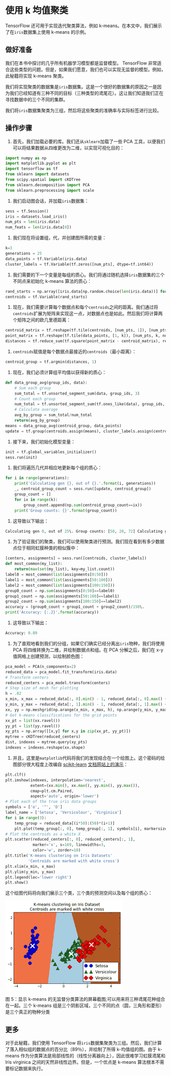 # 使用 k 均值聚类

TensorFlow 还可用于实现迭代聚类算法，例如 k-means。在本文中，我们展示了在`iris`数据集上使用 k-means 的示例。

## 做好准备

我们在本书中探讨的几乎所有机器学习模型都是监督模型。 TensorFlow 非常适合这些类型的问题。但是，如果我们愿意，我们也可以实现无监督的模型。例如，此秘籍将实现 k-means 聚类。

我们将实现聚类的数据集是`iris`数据集。这是一个很好的数据集的原因之一是因为我们已经知道有三种不同的目标（三种类型的鸢尾花）。这让我们知道我们正在寻找数据中的三个不同的集群。

我们将`iris`数据集聚类为三组，然后将这些聚类的准确率与实际标签进行比较。

## 操作步骤

1.  首先，我们加载必要的库。我们还从`sklearn`加载了一些 PCA 工具，以便我们可以将结果数据从四维更改为二维，以实现可视化目的：

```py
import numpy as np 
import matplotlib.pyplot as plt 
import tensorflow as tf 
from sklearn import datasets 
from scipy.spatial import cKDTree 
from sklearn.decomposition import PCA 
from sklearn.preprocessing import scale 
```

1.  我们启动图会话，并加载`iris`数据集：

```py
sess = tf.Session() 
iris = datasets.load_iris() 
num_pts = len(iris.data) 
num_feats = len(iris.data[0]) 
```

1.  我们现在将设置组，代，并创建图所需的变量：

```py
k=3  
generations = 25 
data_points = tf.Variable(iris.data) 
cluster_labels = tf.Variable(tf.zeros([num_pts], dtype=tf.int64)) 
```

1.  我们需要的下一个变量是每组的质心。我们将通过随机选择`iris`数据集的三个不同点来初始化 k-means 算法的质心：

```py
rand_starts = np.array([iris.data[np.random.choice(len(iris.data))] for _ in range(k)]) 
centroids = tf.Variable(rand_starts) 
```

1.  现在，我们需要计算每个数据点和每个`centroids`之间的距离。我们通过将`centroids`扩展为矩阵来实现这一点，对数据点也是如此。然后我们将计算两个矩阵之间的欧几里德距离：

```py
centroid_matrix = tf.reshape(tf.tile(centroids, [num_pts, 1]), [num_pts, k, num_feats]) 
point_matrix = tf.reshape(tf.tile(data_points, [1, k]), [num_pts, k, num_feats]) 
distances = tf.reduce_sum(tf.square(point_matrix - centroid_matrix), reduction_indices=2) 
```

1.  `centroids`赋值是每个数据点最接近的`centroids`（最小距离）：

```py
centroid_group = tf.argmin(distances, 1) 
```

1.  现在，我们必须计算组平均值以获得新的质心：

```py
def data_group_avg(group_ids, data): 
    # Sum each group 
    sum_total = tf.unsorted_segment_sum(data, group_ids, 3) 
    # Count each group 
    num_total = tf.unsorted_segment_sum(tf.ones_like(data), group_ids, 3) 
    # Calculate average 
    avg_by_group = sum_total/num_total 
    return(avg_by_group) 
means = data_group_avg(centroid_group, data_points) 
update = tf.group(centroids.assign(means), cluster_labels.assign(centroid_group)) 
```

1.  接下来，我们初始化模型变量：

```py
init = tf.global_variables_initializer() 
sess.run(init) 
```

1.  我们将遍历几代并相应地更新每个组的质心：

```py
for i in range(generations): 
    print('Calculating gen {}, out of {}.'.format(i, generations)) 
    _, centroid_group_count = sess.run([update, centroid_group]) 
    group_count = [] 
    for ix in range(k): 
        group_count.append(np.sum(centroid_group_count==ix)) 
    print('Group counts: {}'.format(group_count)) 
```

1.  这导致以下输出：

```py
Calculating gen 0, out of 25\. Group counts: [50, 28, 72] Calculating gen 1, out of 25\. Group counts: [50, 35, 65] Calculating gen 23, out of 25\. Group counts: [50, 38, 62] Calculating gen 24, out of 25\. Group counts: [50, 38, 62] 
```

1.  为了验证我们的聚类，我们可以使用聚类进行预测。我们现在看到有多少数据点位于相同虹膜种类的相似簇中：

```py
[centers, assignments] = sess.run([centroids, cluster_labels]) 
def most_common(my_list): 
    return(max(set(my_list), key=my_list.count)) 
label0 = most_common(list(assignments[0:50])) 
label1 = most_common(list(assignments[50:100])) 
label2 = most_common(list(assignments[100:150])) 
group0_count = np.sum(assignments[0:50]==label0) 
group1_count = np.sum(assignments[50:100]==label1) 
group2_count = np.sum(assignments[100:150]==label2) 
accuracy = (group0_count + group1_count + group2_count)/150\. 
print('Accuracy: {:.2}'.format(accuracy)) 
```

1.  这导致以下输出：

```py
Accuracy: 0.89 
```

1.  为了直观地看到我们的分组，如果它们确实已经分离出`iris`物种，我们将使用 PCA 将四维转换为二维，并绘制数据点和组。在 PCA 分解之后，我们在 x-y 值网格上创建预测，以绘制颜色图：

```py
pca_model = PCA(n_components=2) 
reduced_data = pca_model.fit_transform(iris.data) 
# Transform centers 
reduced_centers = pca_model.transform(centers) 
# Step size of mesh for plotting 
h = .02 
x_min, x_max = reduced_data[:, 0].min() - 1, reduced_data[:, 0].max() + 1 
y_min, y_max = reduced_data[:, 1].min() - 1, reduced_data[:, 1].max() + 1 
xx, yy = np.meshgrid(np.arange(x_min, x_max, h), np.arange(y_min, y_max, h))  
# Get k-means classifications for the grid points 
xx_pt = list(xx.ravel()) 
yy_pt = list(yy.ravel()) 
xy_pts = np.array([[x,y] for x,y in zip(xx_pt, yy_pt)]) 
mytree = cKDTree(reduced_centers) 
dist, indexes = mytree.query(xy_pts) 
indexes = indexes.reshape(xx.shape) 
```

1.  并且，这里是`matplotlib`代码将我们的发现结合在一个绘图上。这个密码的绘图部分很大程度上改编自 [scikit-learn](http://scikit-learn.org/) [文档网站上的演示](http://scikit-learn.org/stable/auto_examples/cluster/plot_kmeans_digits.html)：

```py
plt.clf() 
plt.imshow(indexes, interpolation='nearest', 
           extent=(xx.min(), xx.max(), yy.min(), yy.max()), 
           cmap=plt.cm.Paired, 
           aspect='auto', origin='lower') 
# Plot each of the true iris data groups 
symbols = ['o', '^', 'D'] 
label_name = ['Setosa', 'Versicolour', 'Virginica'] 
for i in range(3): 
    temp_group = reduced_data[(i*50):(50)*(i+1)] 
    plt.plot(temp_group[:, 0], temp_group[:, 1], symbols[i], markersize=10, label=label_name[i]) 
# Plot the centroids as a white X 
plt.scatter(reduced_centers[:, 0], reduced_centers[:, 1], 
            marker='x', s=169, linewidths=3, 
            color='w', zorder=10) 
plt.title('K-means clustering on Iris Datasets' 
          'Centroids are marked with white cross') 
plt.xlim(x_min, x_max) 
plt.ylim(y_min, y_max) 
plt.legend(loc='lower right') 
plt.show() 
```

这个绘图代码将向我们展示三个类，三个类的预测空间以及每个组的质心：

![](img/f5c97339-7642-4ed5-bba4-53ac28640fda.png)

图 5：显示 k-means 的无监督分类算法的屏幕截图;可以用来将三种鸢尾花种组合在一起。三个 k-means 组是三个阴影区域，三个不同的点（圆，三角形和菱形）是三个真正的物种分类

## 更多

对于此秘籍，我们使用 TensorFlow 将`iris`数据集聚类为三组。然后，我们计算了落入相似组的数据点的百分比（89％），并绘制了所得 k-均值组的图。由于 k-means 作为分类算法是局部线性的（线性分离器向上），因此很难学习虹膜鸢尾和 Iris virginica 之间的天然非线性边界。但是，一个优点是 k-means 算法根本不需要标记数据来执行。